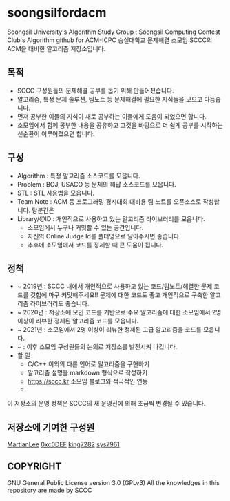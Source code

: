 # soongsilfordacm
Soongsil University's Algorithm Study Group : Soongsil Computing Contest Club's Algorithm github for ACM-ICPC
숭실대학교 문제해결 소모임 SCCC의 ACM을 대비한 알고리즘 저장소입니다.

## 목적
* SCCC 구성원들의 문제해결 공부를 돕기 위해 만들어졌습니다.
* 알고리즘, 특정 문제 솔루션, 팀노트 등 문제해결에 필요한 지식들을 모으고 다듬습니다.
* 먼저 공부한 이들의 지식이 새로 공부하는 이들에게 도움이 되었으면 합니다.
* 소모임에서 함께 공부한 내용을 공유하고 그것을 바탕으로 더 쉽게 공부를 시작하는 선순환이 이루어졌으면 합니다.

## 구성
- Algorithm : 특정 알고리즘 소스코드를 모읍니다.
- Problem : BOJ, USACO 등 문제의 해답 소스코드를 모읍니다.
- STL : STL 사용법을 모읍니다.
- Team Note : ACM 등 프로그래밍 경시대회 대비용 팀 노트를 오픈소스로 작성합니다. 당분간은 
- Library/@ID : 개인적으로 사용하고 있는 알고리즘 라이브러리를 모읍니다.
  - 소모임에서 누구나 커밋할 수 있는 공간입니다.
  - 자신의 Online Judge Id를 폴더명으로 달아주시면 좋습니다.
  - 추후에 소모임에서 코드를 정제할 때 큰 도움이 됩니다.

## 정책
* ~ 2019년 : SCCC 내에서 개인적으로 사용하고 있는 코드/팀노트/해결한 문제 코드를 깃헙에 마구 커밋해주세요!! 문제에 대한 코드도 좋고 개인적으로 구축한 알고리즘 라이브러리도 좋습니다.
* ~ 2020년 : 저장소에 모인 코드를 기반으로 주요 알고리즘에 대한 소모임에서 2명 이상이 리뷰한 정제된 알고리즘 코드를 모읍니다.
* ~ 2021년 : 소모임에서 2명 이상이 리뷰한 정제된 고급 알고리즘을 코드를 모읍니다.
* ~ : 이후 소모임 구성원들의 논의로 저장소를 발전시켜 나갑니다.
* 할 일
  * C/C++ 이외의 다른 언어로 알고리즘을 구현하기
  * 알고리즘 설명을 markdown 형식으로 작성하기
  * https://sccc.kr 소모임 블로그와 적극적인 연동
  * 
이 저장소의 운영 정책은 SCCC의 새 운영진에 의해 조금씩 변경될 수 있습니다.

## 저장소에 기여한 구성원
[MartianLee](https://github.com/MartianLee)
[0xc0DEF](https://github.com/0xC0DEF)
[king7282](https://github.com/king7282)
[sys7961](https://github.com/neinsys)

## COPYRIGHT
GNU General Public License version 3.0 (GPLv3)
All the knowledges in this repository are made by SCCC
